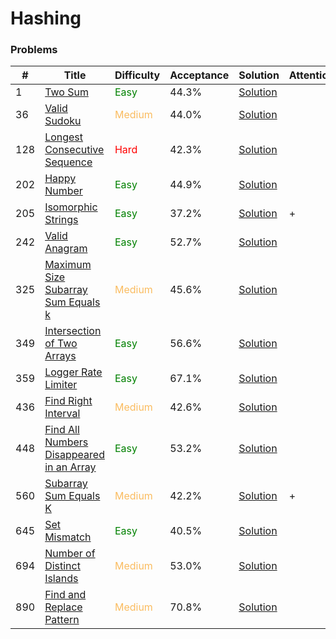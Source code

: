 Hashing
===

### Problems
| #   | Title    |   Difficulty | Acceptance |Solution  | Attention |
| --- | --- | --- | --- | --- | --- |
|1 | [Two Sum](https://leetcode.com/problems/two-sum/) | <span style="color:green">Easy</span> | 44.3% |[Solution](../problems/1.md)|
|36 | [Valid Sudoku](https://leetcode.com/problems/valid-sudoku/) | <span style="color:#FABC60">Medium</span> | 44.0% |[Solution](../problems/36.md)|
|128 | [Longest Consecutive Sequence](https://leetcode.com/problems/longest-consecutive-sequence/) | <span style="color:red">Hard</span> | 42.3% |[Solution](../problems/128.md)
|202  | [Happy Number](https://leetcode.com/problems/happy-number/) | <span style="color:green">Easy</span> | 44.9% |[Solution](../problems/202.md)| |
|205 | [Isomorphic Strings](https://leetcode.com/problems/isomorphic-strings/) | <span style="color:green">Easy</span> | 37.2% |[Solution](../problems/205.md)| + |
|242 | [Valid Anagram](https://leetcode.com/problems/find-common-characters/) | <span style="color:green">Easy</span> | 52.7% |[Solution](../problems/242.md) ||
|325 | [Maximum Size Subarray Sum Equals k](https://leetcode.com/problems/maximum-size-subarray-sum-equals-k/) | <span style="color:#FABC60">Medium</span> | 45.6% |[Solution](../problems/325.md) ||
|349 |[Intersection of Two Arrays](https://leetcode.com/problems/intersection-of-two-arrays/) |<span style="color:green">Easy</span>  | 56.6% |[Solution](../problems/349.md) | |
|359 | [Logger Rate Limiter](https://leetcode.com/problems/logger-rate-limiter/) | <span style="color:green">Easy</span>| 67.1% |[Solution](../problems/359.md) | | 
|436  | [Find Right Interval](https://leetcode.com/problems/find-right-interval/) | <span style="color:#FABC60">Medium</span> | 42.6% | [Solution](../problems/436.md)| |
|448 | [Find All Numbers Disappeared in an Array](https://leetcode.com/problems/find-all-numbers-disappeared-in-an-array/) | <span style="color:green">Easy</span>  | 53.2% |[Solution](../problems/448.md)|
|560 | [Subarray Sum Equals K](https://leetcode.com/problems/subarray-sum-equals-k/) | <span style="color:#FABC60">Medium</span> | 42.2% |[Solution](../problems/560.md)| + |
|645 | [Set Mismatch](https://leetcode.com/problems/set-mismatch/) | <span style="color:green">Easy</span> | 40.5%	|[Solution](../problems/645.md)| |
|694 | [Number of Distinct Islands](https://leetcode.com/problems/number-of-distinct-islands/) | <span style="color:#FABC60">Medium</span> | 53.0% |[Solution](../problems/694.md)
|890 | [Find and Replace Pattern](https://leetcode.com/problems/find-and-replace-pattern/) | <span style="color:#FABC60">Medium</span>  | 70.8% |[Solution](../problems/890.md)| |